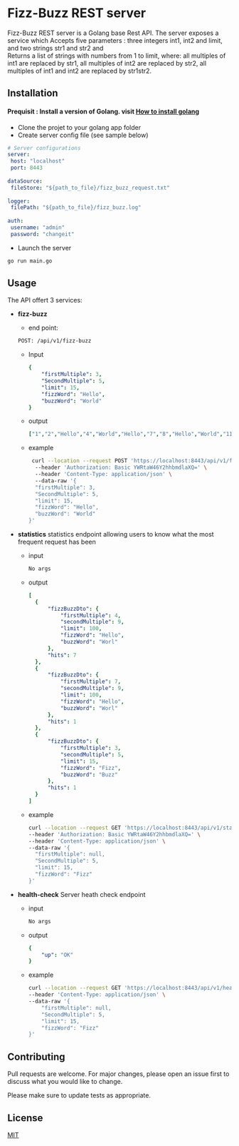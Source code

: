 #  Fizz-Buzz REST server  
  
Fizz-Buzz REST server is a Golang base Rest API. The server exposes a service which Accepts five parameters : three integers int1, int2 and limit, and two strings str1 and str2 and   
Returns a list of strings with numbers from 1 to limit, where: all multiples of int1 are replaced by str1, all multiples of int2 are replaced by str2, all multiples of int1 and int2 are replaced by str1str2.  
  
## Installation  
  
#### Prequisit : Install a version of Golang. visit [How to install golang](https://golang.org/doc/install)

 - Clone the projet to your golang app folder 
 - Create server config file (see sample below)
 ```yml  
 # Server configurations  
server:  
  host: "localhost"  
  port: 8443  
  
dataSource:  
  fileStore: "${path_to_file}/fizz_buzz_request.txt"  
  
logger:  
  filePath: "${path_to_file}/fizz_buzz.log"  
  
auth:  
  username: "admin"  
  password: "changeit"
```  
 - Launch the server 
```bash  
go run main.go
```
 ## Usage
 The API offert 3 services:
 
 - **fizz-buzz** 
	 - end point: 
	 ```bash
	 POST: /api/v1/fizz-buzz
	 ```
	 - Input
		```yml  
		{
			"firstMultiple": 3,
			"SecondMultiple": 5,
			"limit": 15,
			"fizzWord": "Hello",
			"buzzWord": "World"
		}
		```  
	- output
		```yml  
		["1","2","Hello","4","World","Hello","7","8","Hello","World","11","Hello","13","14","HelloWorld"]
		```  
	- example
		```bash
		 curl --location --request POST 'https://localhost:8443/api/v1/fizz-buzz' \  
		  --header 'Authorization: Basic YWRtaW46Y2hhbmdlaXQ=' \  
		  --header 'Content-Type: application/json' \  
		  --data-raw '{  
		  "firstMultiple": 3,  
		  "SecondMultiple": 5,  
		  "limit": 15,  
		  "fizzWord": "Hello",  
		  "buzzWord": "World"  
		}'
		```
 
 - **statistics**
 statistics endpoint allowing users to know what the most frequent request has been
	 
	 - input
	    ```bash
	   No args
	    ```
	  - output
		  ```yml
		  [
		    {
		        "fizzBuzzDto": {
		            "firstMultiple": 4,
		            "secondMultiple": 9,
		            "limit": 100,
		            "fizzWord": "Hello",
		            "buzzWord": "Worl"
		        },
		        "hits": 7
		    },
		    {
		        "fizzBuzzDto": {
		            "firstMultiple": 7,
		            "secondMultiple": 9,
		            "limit": 100,
		            "fizzWord": "Hello",
		            "buzzWord": "Worl"
		        },
		        "hits": 1
		    },
		    {
		        "fizzBuzzDto": {
		            "firstMultiple": 3,
		            "secondMultiple": 5,
		            "limit": 15,
		            "fizzWord": "Fizz",
		            "buzzWord": "Buzz"
		        },
		        "hits": 1
		    }
		]
		  ```
	  - example
		  ```bash
		  curl --location --request GET 'https://localhost:8443/api/v1/statistics' \
		--header 'Authorization: Basic YWRtaW46Y2hhbmdlaXQ=' \
		--header 'Content-Type: application/json' \
		--data-raw '{
		    "firstMultiple": null,
		    "SecondMultiple": 5,
		    "limit": 15,
		    "fizzWord": "Fizz"
		}'
		  ```
- **health-check**
	Server heath check endpoint 
	- 	 input
		    ```bash
		   No args
		    ```
	- output
		```yml
		{
		    "up": "OK"
		}
		```
	- example
		```bash
		curl --location --request GET 'https://localhost:8443/api/v1/health-check' \
		--header 'Content-Type: application/json' \
		--data-raw '{
		    "firstMultiple": null,
		    "SecondMultiple": 5,
		    "limit": 15,
		    "fizzWord": "Fizz"
		}'
		```

## Contributing  
Pull requests are welcome. For major changes, please open an issue first to discuss what you would like to change.  
  
Please make sure to update tests as appropriate.  
  
## License  
[MIT](https://choosealicense.com/licenses/mit/)
